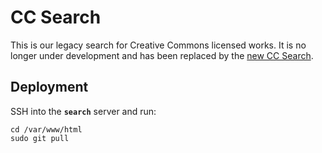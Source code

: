 # CC Search

This is our legacy search for Creative Commons licensed works. It is no longer under development and has been replaced by the [new CC Search](http://ccsearch.creativecommons.org/).

## Deployment

SSH into the **`search`** server and run:

```
cd /var/www/html
sudo git pull
